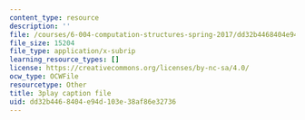 ```yaml
---
content_type: resource
description: ''
file: /courses/6-004-computation-structures-spring-2017/dd32b4468404e94d103e38af86e32736_UDow47-q5KI.srt
file_size: 15204
file_type: application/x-subrip
learning_resource_types: []
license: https://creativecommons.org/licenses/by-nc-sa/4.0/
ocw_type: OCWFile
resourcetype: Other
title: 3play caption file
uid: dd32b446-8404-e94d-103e-38af86e32736
---
```


